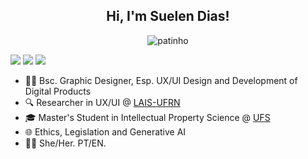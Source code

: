 <h2 align="center"> Hi, I'm Suelen Dias! </h2>

<div align="center">
  
 ![patinho](https://raw.githubusercontent.com/suelxn/README.md/main/patinho.gif) 

</div>



 [<img src="https://img.shields.io/badge/twitter-%231DA1F2.svg?&style=for-the-badge&logo=twitter&logoColor=white" />](https://twitter.com/iamsuelendias) [<img src="https://img.shields.io/badge/gmail-D14836?.svg?&style=for-the-badge&logo=gmail&logoColor=white" />](https://suelenanjos16@gmail.com) [<img src="https://img.shields.io/badge/website-000000?style=for-the-badge&logo=About.me&logoColor=white" />](https://keepo.io/suelendias/)  


- 👩‍💻 Bsc. Graphic Designer, Esp. UX/UI Design and Development of Digital Products
- 🔍 Researcher in UX/UI @ [LAIS-UFRN](https://lais.huol.ufrn.br/)
- 🎓 Master's Student in Intellectual Property Science @ [UFS](https://www.sigaa.ufs.br/sigaa/public/programa/portal.jsf?id=822)
- 🌐 Ethics, Legislation and Generative AI
- 👩🏻 She/Her. PT/EN.


<!---
suelxn/suelxn is a ✨ special ✨ repository because its `README.md` (this file) appears on your GitHub profile.
You can click the Preview link to take a look at your changes.
--->
